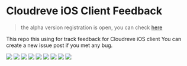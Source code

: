 # Cloudreve iOS Client Feedback
> the alpha version registration is open, you can check [here](https://forum.cloudreve.org/d/2338)

This repo this using for track feedback for Cloudreve iOS client
You can create a new issue post if you met any bug.

[![](./images/login-page-s.PNG)](./images/login-page.PNG)
[![](./images/endpoint-binding-s.PNG)](./images/endpoint-binding.PNG)
[![](./images/drive-page-s.PNG)](./images/drive-page.PNG)
[![](./images/context-menu-s.PNG)](./images/context-menu.PNG)
[![](./images/remote-download-downloading-s.PNG)](./images/remote-download-downloading.PNG)
[![](./images/remote-download-completed-s.PNG)](./images/remote-download-completed.PNG)
[![](./images/uploading-s.PNG)](./images/uploading.PNG)
[![](./images/image-preview-s.PNG)](./images/image-preview.PNG)
[![](./images/policy-switch-s.PNG)](./images/policy-switch.PNG)